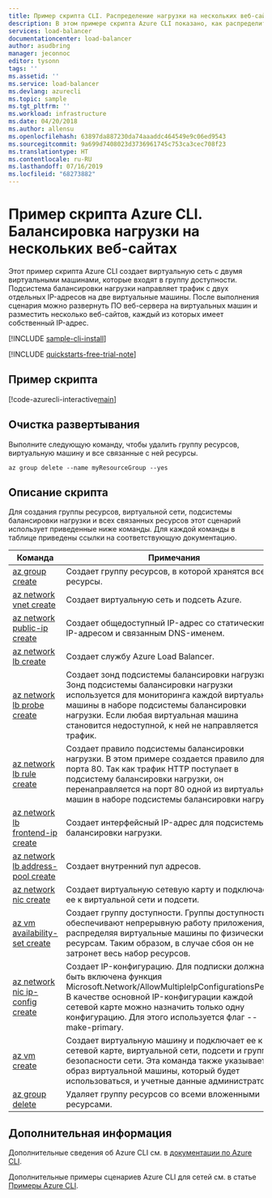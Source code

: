 ```yaml
---
title: Пример скрипта CLI. Распределение нагрузки на нескольких веб-сайтах с помощью Azure CLI | Документация Майкрософт
description: В этом примере скрипта Azure CLI показано, как распределить нагрузку нескольких веб-сайтах на одной виртуальной машине
services: load-balancer
documentationcenter: load-balancer
author: asudbring
manager: jeconnoc
editor: tysonn
tags: ''
ms.assetid: ''
ms.service: load-balancer
ms.devlang: azurecli
ms.topic: sample
ms.tgt_pltfrm: ''
ms.workload: infrastructure
ms.date: 04/20/2018
ms.author: allensu
ms.openlocfilehash: 63897da887230da74aaaddc464549e9c06ed9543
ms.sourcegitcommit: 9a699d7408023d3736961745c753ca3cec708f23
ms.translationtype: HT
ms.contentlocale: ru-RU
ms.lasthandoff: 07/16/2019
ms.locfileid: "68273882"
---
```

# <a name="azure-cli-script-example-load-balance-multiple-websites"></a>Пример скрипта Azure CLI. Балансировка нагрузки на нескольких веб-сайтах

Этот пример скрипта Azure CLI создает виртуальную сеть с двумя виртуальными машинами, которые входят в группу доступности. Подсистема балансировки нагрузки направляет трафик с двух отдельных IP-адресов на две виртуальные машины. После выполнения сценария можно развернуть ПО веб-сервера на виртуальных машин и разместить несколько веб-сайтов, каждый из которых имеет собственный IP-адрес.

[!INCLUDE [sample-cli-install](../../../includes/sample-cli-install.md)]

[!INCLUDE [quickstarts-free-trial-note](../../../includes/quickstarts-free-trial-note.md)]

## <a name="sample-script"></a>Пример скрипта


[!code-azurecli-interactive[main](../../../cli_scripts/load-balancer/load-balance-multiple-web-sites-vm/load-balance-multiple-web-sites-vm.sh  "Load balance multiple web sites")]

## <a name="clean-up-deployment"></a>Очистка развертывания 

Выполните следующую команду, чтобы удалить группу ресурсов, виртуальную машину и все связанные с ней ресурсы.

```azurecli
az group delete --name myResourceGroup --yes
```

## <a name="script-explanation"></a>Описание скрипта

Для создания группы ресурсов, виртуальной сети, подсистемы балансировки нагрузки и всех связанных ресурсов этот сценарий использует приведенные ниже команды. Для каждой команды в таблице приведены ссылки на соответствующую документацию.

| Команда | Примечания |
|---|---|
| [az group create](https://docs.microsoft.com/cli/azure/group#az-group-create) | Создает группу ресурсов, в которой хранятся все ресурсы. |
| [az network vnet create](https://docs.microsoft.com/cli/azure/network/vnet#az-network-vnet-create) | Создает виртуальную сеть и подсеть Azure. |
| [az network public-ip create](https://docs.microsoft.com/cli/azure/network/public-ip#az-network-public-ip-create) | Создает общедоступный IP-адрес со статическим IP-адресом и связанным DNS-именем. |
| [az network lb create](https://docs.microsoft.com/cli/azure/network/lb#az-network-lb-create) | Создает службу Azure Load Balancer. |
| [az network lb probe create](https://docs.microsoft.com/cli/azure/network/lb/probe#az-network-lb-probe-create) | Создает зонд подсистемы балансировки нагрузки. Зонд подсистемы балансировки нагрузки используется для мониторинга каждой виртуальной машины в наборе подсистемы балансировки нагрузки. Если любая виртуальная машина становится недоступной, к ней не направляется трафик. |
| [az network lb rule create](https://docs.microsoft.com/cli/azure/network/lb/rule#az-network-lb-rule-create) | Создает правило подсистемы балансировки нагрузки. В этом примере создается правило для порта 80. Так как трафик HTTP поступает в подсистему балансировки нагрузки, он перенаправляется на порт 80 одной из виртуальных машин в наборе подсистемы балансировки нагрузки. |
| [az network lb frontend-ip create](https://docs.microsoft.com/cli/azure/network/lb/frontend-ip#az-network-lb-frontend-ip-create) | Создает интерфейсный IP-адрес для подсистемы балансировки нагрузки. |
| [az network lb address-pool create](https://docs.microsoft.com/cli/azure/network/lb/address-pool#az-network-lb-address-pool-create) | Создает внутренний пул адресов. |
| [az network nic create](https://docs.microsoft.com/cli/azure/network/nic#az-network-nic-create) | Создает виртуальную сетевую карту и подключает ее к виртуальной сети и подсети. |
| [az vm availability-set create](https://docs.microsoft.com/cli/azure/network/lb/rule#az-network-lb-rule-create) | Создает группу доступности. Группы доступности обеспечивают непрерывную работу приложения, распределяя виртуальные машины по физическим ресурсам. Таким образом, в случае сбоя он не затронет весь набор ресурсов. |
| [az network nic ip-config create](https://docs.microsoft.com/cli/azure/network/nic/ip-config#az-network-nic-ip-config-create) | Создает IP-конфигурацию. Для подписки должна быть включена функция Microsoft.Network/AllowMultipleIpConfigurationsPerNic. В качестве основной IP-конфигурации каждой сетевой карте можно назначить только одну конфигурацию. Для этого используется флаг --make-primary. |
| [az vm create](https://docs.microsoft.com/cli/azure/vm/availability-set#az-vm-availability-set-create) | Создает виртуальную машину и подключает ее к сетевой карте, виртуальной сети, подсети и группе безопасности сети. Эта команда также указывает образ виртуальной машины, который будет использоваться, и учетные данные администратора.  |
| [az group delete](https://docs.microsoft.com/cli/azure/vm/extension#az-vm-extension-set) | Удаляет группу ресурсов со всеми вложенными ресурсами. |

## <a name="next-steps"></a>Дополнительная информация

Дополнительные сведения об Azure CLI см. в [документации по Azure CLI](https://docs.microsoft.com/cli/azure).

Дополнительные примеры сценариев Azure CLI для сетей см. в статье [Примеры Azure CLI](../cli-samples.md?toc=%2fazure%2fnetworking%2ftoc.json).
